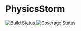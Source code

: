 # PhysicsStorm

[![Build Status](https://travis-ci.org/AlexM4Q/PhysicsStorm.svg?branch=master)](https://travis-ci.org/AlexM4Q/PhysicsStorm)
[![Coverage Status](https://coveralls.io/repos/github/AlexM4Q/PhysicsStorm/badge.svg?branch=master)](https://coveralls.io/github/AlexM4Q/PhysicsStorm?branch=master)